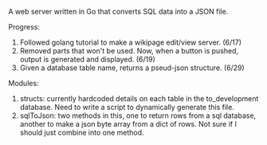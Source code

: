 A web server written in Go that converts SQL data into a JSON file.

Progress:

1. Followed golang tutorial to make a wikipage edit/view server. (6/17)
2. Removed parts that won't be used. Now, when a button is pushed, output is generated and displayed. (6/19)
3. Given a database table name, returns a pseud-json structure. (6/29)

Modules:

1. structs: currently hardcoded details on each table in the to_development database. Need to write a script to dynamically generate this file.
2. sqlToJson: two methods in this, one to return rows from a sql database, another to make a json byte array from a dict of rows. Not sure if I should just combine into one method.
